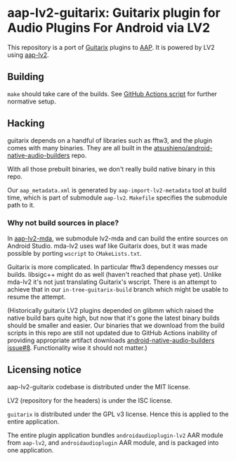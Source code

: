 # aap-lv2-guitarix: Guitarix plugin for Audio Plugins For Android via LV2

This repository is a port of [Guitarix](https://github.com/brummer10/guitarix) plugins to [AAP](https://github.com/atsushieno/aap-core/). It is powered by LV2 using [aap-lv2](https://github.com/atsushieno/aap-lv2/).

## Building

`make` should take care of the builds. See [GitHub Actions script](.github/workflows/actions.yml) for further normative setup.

## Hacking

guitarix depends on a handful of libraries such as fftw3, and the plugin comes with many binaries. They are all built in the [atsushieno/android-native-audio-builders](https://github.com/atsushieno/android-native-audio-builders/) repo.

With all those prebuilt binaries, we don't really build native binary in this repo.

Our `aap_metadata.xml` is generated by `aap-import-lv2-metadata` tool at build time, which is part of submodule `aap-lv2`. `Makefile` specifies the submodule path to it.

### Why not build sources in place?

In [aap-lv2-mda](https://github.com/atsushieno/aap-lv2-mda/), we submodule lv2-mda and can build the entire sources on Android Studio. mda-lv2 uses waf like Guitarix does, but it was made possible by porting `wscript` to `CMakeLists.txt`.

Guitarix is more complicated. In particular fftw3 dependency messes our builds. libsigc++ might do as well (haven't reached that phase yet). Unlike mda-lv2 it's not just translating Guitarix's wscript. There is an attempt to achieve that in our `in-tree-guitarix-build` branch which might be usable to resume the attempt.

(Historically guitarix LV2 plugins depended on glibmm which raised the native build bars quite high, but now that it's gone the latest binary builds should be smaller and easier. Our binaries that we download from the build scripts in this repo are still not updated due to GitHub Actions inability of providing appropriate artifact downloads [android-native-audio-builders issue#8](https://github.com/atsushieno/android-native-audio-builders/issues/8). Functionality wise it should not matter.)

## Licensing notice

aap-lv2-guitarix codebase is distributed under the MIT license.

LV2 (repository for the headers) is under the ISC license.

`guitarix` is distributed under the GPL v3 license. Hence this is applied to the entire application.

The entire plugin application bundles `androidaudioplugin-lv2` AAR module from `aap-lv2`, and `androidaudioplugin` AAR module, and is packaged into one application.
